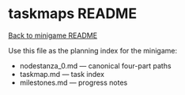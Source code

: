 # taskmaps README

[Back to minigame README](../README.md)

Use this file as the planning index for the minigame:

- nodestanza_0.md — canonical four-part paths
- taskmap.md — task index
- milestones.md — progress notes
